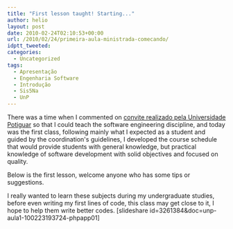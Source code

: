 ```yaml
---
title: "First lesson taught! Starting..."
author: helio
layout: post
date: 2010-02-24T02:10:53+00:00
url: /2010/02/24/primeira-aula-ministrada-comecando/
idptt_tweeted: 
categories:
  - Uncategorized
tags:
  - Apresentação
  - Engenharia Software
  - Introdução
  - Sis5Na
  - UnP
---
```


There was a time when I commented on <a title="UnP" href="/2010/01/26/ola-unp-mais-um-professor-na-familia/" target="_self">convite realizado pela Universidade Potiguar</a> so that I could teach the software engineering discipline, and today was the first class, following mainly what I expected as a student and guided by the coordination's guidelines, I developed the course schedule that would provide students with general knowledge, but practical knowledge of software development with solid objectives and focused on quality.

Below is the first lesson, welcome anyone who has some tips or suggestions.

I really wanted to learn these subjects during my undergraduate studies, before even writing my first lines of code, this class may get close to it, I hope to help them write better codes. [slideshare id=3261384&doc=unp-aula1-100223193724-phpapp01]